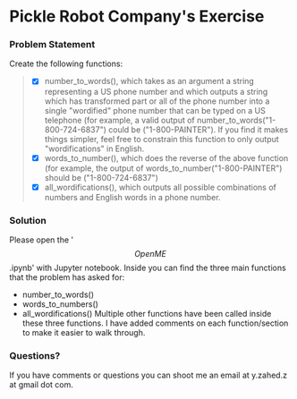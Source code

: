 # Pickle Robot Company's Exercise

### Problem Statement 

Create the following functions: 

> - [x] number_to_words(), which takes as an argument a string representing a US phone number and which outputs a string which has transformed part or all of the phone number into a single "wordified" phone number that can be typed on a US telephone (for example, a valid output of number_to_words("1-800-724-6837") could be ("1-800-PAINTER"). If you find it makes things simpler, feel free to constrain this function to only output "wordifications" in English.
> - [x] words_to_number(), which does the reverse of the above function (for example, the output of words_to_number("1-800-PAINTER") should be ("1-800-724-6837")
> - [x] all_wordifications(), which outputs all possible combinations of numbers and English words in a phone number.

### Solution
Please open the '$$OpenME$$.ipynb' with Jupyter notebook.
Inside you can find the three main functions that the problem has asked for:
- number_to_words()
- words_to_numbers()
- all_wordifications()
Multiple other functions have been called inside these three functions. I have added comments on each function/section to make it easier to walk through. 

### Questions?
If you have comments or questions you can shoot me an email at y.zahed.z at gmail dot com.

